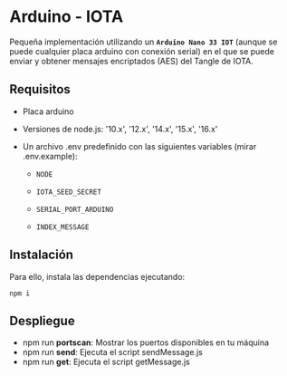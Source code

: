 # Arduino - IOTA

Pequeña implementación utilizando un **`Arduino Nano 33 IOT`** (aunque se puede cualquier placa arduino con conexión serial)
en el que se puede enviar y obtener mensajes encriptados (AES) del Tangle de IOTA.

## Requisitos

- Placa arduino
- Versiones de node.js: '10.x', '12.x', '14.x', '15.x', '16.x'
- Un archivo .env predefinido con las siguientes variables (mirar .env.example):


    - `NODE`

    - `IOTA_SEED_SECRET`

    - `SERIAL_PORT_ARDUINO`

    - `INDEX_MESSAGE`


## Instalación

Para ello, instala las dependencias ejecutando:

```
npm i
```

## Despliegue

- npm run **portscan**: Mostrar los puertos disponibles en tu máquina
- npm run **send**: Ejecuta el script sendMessage.js
- npm run **get**: Ejecuta el script getMessage.js
